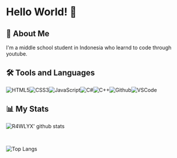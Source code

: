 # Hello World! 👋
## 🚀 About Me
I'm a middle school student in Indonesia who learnd to code through youtube.

## 🛠 Tools and Languages
![HTML5](https://img.icons8.com/color/30/html-5.png)![CSS3](https://img.icons8.com/color/30/css3.png)![JavaScript](https://img.icons8.com/color/30/javascript.png)![C#](https://img.icons8.com/color/30/c-sharp-logo.png)![C++](https://img.icons8.com/color/30/c-plus-plus-logo.png)![Github](https://img.icons8.com/color-glass/30/github.png)![VSCode](https://img.icons8.com/color/30/visual-studio-code-2019.png)

## 📊 My Stats
![R4WLYX' github stats](https://github-readme-stats.vercel.app/api?username=R4WLYX&count_private=true&show_icons=true&theme=radical&include_all_commits=true)

<br>

![Top Langs](https://github-readme-stats.vercel.app/api/top-langs/?username=R4WLYX&theme=radical)

<!--- ## Contacts
<p align="left">

<a href="https://mail.google.com/mail/u/0/#inbox?compose=r4wlyx234@gmail.com"><img src="https://img.icons8.com/fluent/48/000000/gmail.png" width="30px"/></a>
</p> -->

